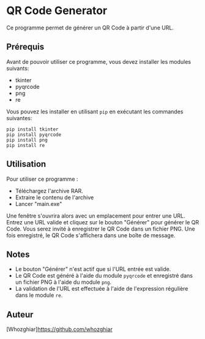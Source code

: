 # QR Code Generator

Ce programme permet de générer un QR Code à partir d'une URL.

## Prérequis

Avant de pouvoir utiliser ce programme, vous devez installer les modules suivants:

* tkinter
* pyqrcode
* png
* re

Vous pouvez les installer en utilisant `pip` en exécutant les commandes suivantes:

```
pip install tkinter
pip install pyqrcode
pip install png
pip install re
```

## Utilisation

Pour utiliser ce programme :  
 * Téléchargez l'archive RAR.
 * Extraire le contenu de l'archive
 * Lancer "main.exe"

Une fenêtre s'ouvrira alors avec un emplacement pour entrer une URL. Entrez une URL valide et cliquez sur le bouton "Générer" pour générer le QR Code. 
Vous serez invité à enregistrer le QR Code dans un fichier PNG. 
Une fois enregistré, le QR Code s'affichera dans une boîte de message.

## Notes

* Le bouton "Générer" n'est actif que si l'URL entrée est valide.
* Le QR Code est généré à l'aide du module `pyqrcode` et enregistré dans un fichier PNG à l'aide du module `png`.
* La validation de l'URL est effectuée à l'aide de l'expression régulière dans le module `re`.

## Auteur

[Whozghiar]https://github.com/whozghiar
